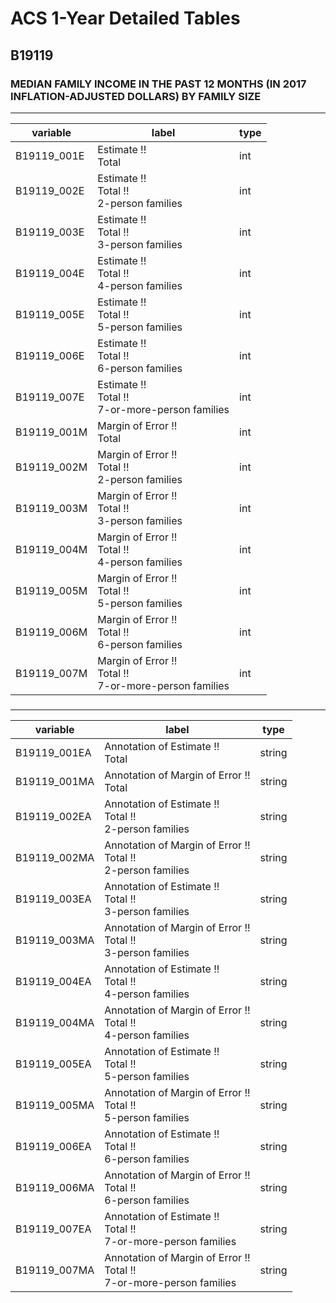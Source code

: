 # ACS 1-Year Detailed Tables

## B19119

### MEDIAN FAMILY INCOME IN THE PAST 12 MONTHS (IN 2017 INFLATION-ADJUSTED DOLLARS) BY FAMILY SIZE

___

| variable | label | type |
| ----- | ----- | ----- |
| B19119_001E | Estimate !!<br>Total | int |
| B19119_002E | Estimate !!<br>Total !!<br>2-person families | int |
| B19119_003E | Estimate !!<br>Total !!<br>3-person families | int |
| B19119_004E | Estimate !!<br>Total !!<br>4-person families | int |
| B19119_005E | Estimate !!<br>Total !!<br>5-person families | int |
| B19119_006E | Estimate !!<br>Total !!<br>6-person families | int |
| B19119_007E | Estimate !!<br>Total !!<br>7-or-more-person families | int |
| B19119_001M | Margin of Error !!<br>Total | int |
| B19119_002M | Margin of Error !!<br>Total !!<br>2-person families | int |
| B19119_003M | Margin of Error !!<br>Total !!<br>3-person families | int |
| B19119_004M | Margin of Error !!<br>Total !!<br>4-person families | int |
| B19119_005M | Margin of Error !!<br>Total !!<br>5-person families | int |
| B19119_006M | Margin of Error !!<br>Total !!<br>6-person families | int |
| B19119_007M | Margin of Error !!<br>Total !!<br>7-or-more-person families | int |
### 

___

| variable | label | type |
| ----- | ----- | ----- |
| B19119_001EA | Annotation of Estimate !!<br>Total | string |
| B19119_001MA | Annotation of Margin of Error !!<br>Total | string |
| B19119_002EA | Annotation of Estimate !!<br>Total !!<br>2-person families | string |
| B19119_002MA | Annotation of Margin of Error !!<br>Total !!<br>2-person families | string |
| B19119_003EA | Annotation of Estimate !!<br>Total !!<br>3-person families | string |
| B19119_003MA | Annotation of Margin of Error !!<br>Total !!<br>3-person families | string |
| B19119_004EA | Annotation of Estimate !!<br>Total !!<br>4-person families | string |
| B19119_004MA | Annotation of Margin of Error !!<br>Total !!<br>4-person families | string |
| B19119_005EA | Annotation of Estimate !!<br>Total !!<br>5-person families | string |
| B19119_005MA | Annotation of Margin of Error !!<br>Total !!<br>5-person families | string |
| B19119_006EA | Annotation of Estimate !!<br>Total !!<br>6-person families | string |
| B19119_006MA | Annotation of Margin of Error !!<br>Total !!<br>6-person families | string |
| B19119_007EA | Annotation of Estimate !!<br>Total !!<br>7-or-more-person families | string |
| B19119_007MA | Annotation of Margin of Error !!<br>Total !!<br>7-or-more-person families | string |

